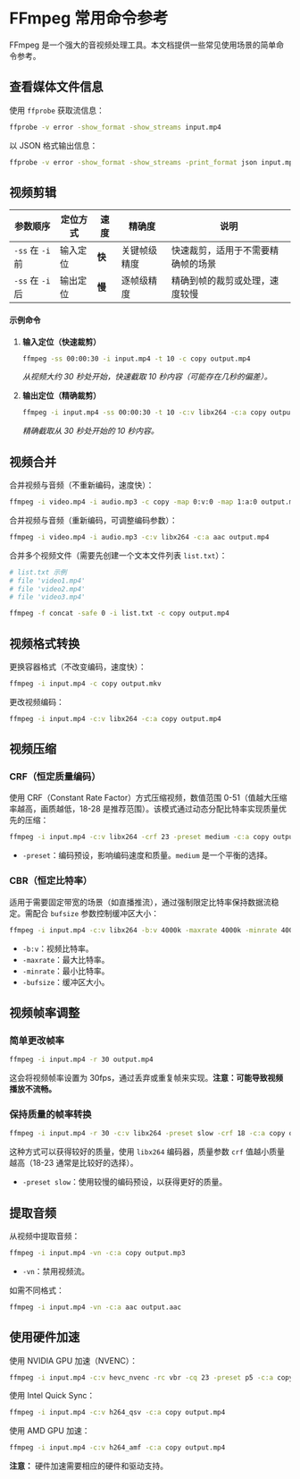 # FFmpeg 常用命令参考

FFmpeg 是一个强大的音视频处理工具。本文档提供一些常见使用场景的简单命令参考。

## 查看媒体文件信息

使用 `ffprobe` 获取流信息：

```bash
ffprobe -v error -show_format -show_streams input.mp4
```

以 JSON 格式输出信息：

```bash
ffprobe -v error -show_format -show_streams -print_format json input.mp4
```

## 视频剪辑

| 参数顺序           | 定位方式 | 速度   | 精确度       | 说明                                     |
|--------------------|----------|--------|--------------|------------------------------------------|
| `-ss` 在 `-i` 前   | 输入定位 | **快** | 关键帧级精度 | 快速裁剪，适用于不需要精确帧的场景       |
| `-ss` 在 `-i` 后   | 输出定位 | **慢** | 逐帧级精度   | 精确到帧的裁剪或处理，速度较慢             |

#### 示例命令

1. **输入定位（快速裁剪）**

   ```bash
   ffmpeg -ss 00:00:30 -i input.mp4 -t 10 -c copy output.mp4
   ```

   *从视频大约 30 秒处开始，快速截取 10 秒内容（可能存在几秒的偏差）。*

2. **输出定位（精确裁剪）**

   ```bash
   ffmpeg -i input.mp4 -ss 00:00:30 -t 10 -c:v libx264 -c:a copy output.mp4
   ```

   *精确截取从 30 秒处开始的 10 秒内容。*

## 视频合并

合并视频与音频（不重新编码，速度快）：

```bash
ffmpeg -i video.mp4 -i audio.mp3 -c copy -map 0:v:0 -map 1:a:0 output.mp4
```

合并视频与音频（重新编码，可调整编码参数）：

```bash
ffmpeg -i video.mp4 -i audio.mp3 -c:v libx264 -c:a aac output.mp4
```

合并多个视频文件（需要先创建一个文本文件列表 `list.txt`）：

```bash
# list.txt 示例
# file 'video1.mp4'
# file 'video2.mp4'
# file 'video3.mp4'

ffmpeg -f concat -safe 0 -i list.txt -c copy output.mp4
```

## 视频格式转换

更换容器格式（不改变编码，速度快）：

```bash
ffmpeg -i input.mp4 -c copy output.mkv
```

更改视频编码：

```bash
ffmpeg -i input.mp4 -c:v libx264 -c:a copy output.mp4
```

## 视频压缩

### CRF（恒定质量编码）

使用 CRF（Constant Rate Factor）方式压缩视频，数值范围 0-51（值越大压缩率越高，画质越低，18-28 是推荐范围）。该模式通过动态分配比特率实现质量优先的压缩：

```bash
ffmpeg -i input.mp4 -c:v libx264 -crf 23 -preset medium -c:a copy output.mp4
```

*   `-preset`：编码预设，影响编码速度和质量。`medium` 是一个平衡的选择。

### CBR（恒定比特率）

适用于需要固定带宽的场景（如直播推流），通过强制限定比特率保持数据流稳定。需配合 `bufsize` 参数控制缓冲区大小：

```bash
ffmpeg -i input.mp4 -c:v libx264 -b:v 4000k -maxrate 4000k -minrate 4000k -bufsize 2000k -c:a copy output.mp4
```

*   `-b:v`：视频比特率。
*   `-maxrate`：最大比特率。
*   `-minrate`：最小比特率。
*   `-bufsize`：缓冲区大小。

## 视频帧率调整

### 简单更改帧率

```bash
ffmpeg -i input.mp4 -r 30 output.mp4
```

这会将视频帧率设置为 30fps，通过丢弃或重复帧来实现。**注意：可能导致视频播放不流畅。**

### 保持质量的帧率转换

```bash
ffmpeg -i input.mp4 -r 30 -c:v libx264 -preset slow -crf 18 -c:a copy output.mp4
```

这种方式可以获得较好的质量，使用 `libx264` 编码器，质量参数 `crf` 值越小质量越高（18-23 通常是比较好的选择）。

*   `-preset slow`：使用较慢的编码预设，以获得更好的质量。

## 提取音频

从视频中提取音频：

```bash
ffmpeg -i input.mp4 -vn -c:a copy output.mp3
```

*   `-vn`：禁用视频流。

如需不同格式：

```bash
ffmpeg -i input.mp4 -vn -c:a aac output.aac
```

## 使用硬件加速

使用 NVIDIA GPU 加速（NVENC）：

```bash
ffmpeg -i input.mp4 -c:v hevc_nvenc -rc vbr -cq 23 -preset p5 -c:a copy output.mp4
```

使用 Intel Quick Sync：

```bash
ffmpeg -i input.mp4 -c:v h264_qsv -c:a copy output.mp4
```

使用 AMD GPU 加速：

```bash
ffmpeg -i input.mp4 -c:v h264_amf -c:a copy output.mp4
```

**注意：** 硬件加速需要相应的硬件和驱动支持。